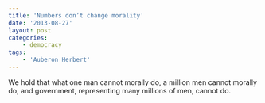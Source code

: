 ```yaml
---
title: 'Numbers don’t change morality'
date: '2013-08-27'
layout: post
categories:
    - democracy
tags:
    - 'Auberon Herbert'
---
```


We hold that what one man cannot morally do, a million men cannot morally do, and government, representing many millions of men, cannot do.